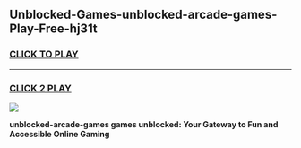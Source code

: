 
## Unblocked-Games-unblocked-arcade-games-Play-Free-hj31t
<h3>
<a href="https://premium76.site?title=unblocked-arcade-games&ref=18A1">CLICK TO PLAY</a></h3>
<hr>

<h3>
<a href="https://premium76.site?title=unblocked-arcade-games&ref=18A1">CLICK 2 PLAY</a>
  
</h3>

<a href="https://premium76.site?title=unblocked-arcade-games&ref=18A1"><img src="https://clearcache.store/games.png"></a>


**unblocked-arcade-games games unblocked: Your Gateway to Fun and Accessible Online Gaming**
